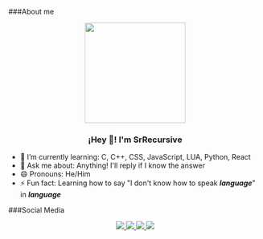 <!--About me START-->
###About me
<p align = "center">
   <img align = "center" width="200" src = "https://avatars.githubusercontent.com/u/96599624?v=4" />
   <h3 align = "center">¡Hey 👋! I'm SrRecursive </h3>
 
- 🌱 I’m currently learning: C, C++, CSS, JavaScript, LUA, Python, React
- 💬 Ask me about: Anything! I'll reply if I know the answer
- 😄 Pronouns: He/Him
- ⚡ Fun fact: Learning how to say "I don't know how to speak **_language_**" in **_language_**

<!--About me END-->

<!--Social Media-->
###Social Media
</p>
<p align = "center">
   <a href = "https://github.com/SrRecursive">
      <img src = "https://img.shields.io/static/v1?label=&message=GitHub&color=171515&logo=github&logoColor=white&style=for-the-badge">
   </a>
   <a href = "https://instagram.com/lmnot2blue7">
      <img src = "https://img.shields.io/static/v1?label=&message=Instagram&color=FF69B4&logo=instagram&logoColor=red&style=for-the-badge">
   </a>
   <a href = "https://www.linkedin.com/in/rojohn-ibana">
      <img src = "https://img.shields.io/static/v1?label=&message=LinkedIn&color=0e76a8&logo=linkedin&logoColor=white&style=for-the-badge">
   </a>
   <a href = "https://twitter.com/SrRecursive">
      <img src = "https://img.shields.io/static/v1?label=&message=Twitter&color=1DA1F2&logo=twitter&logoColor=white&style=for-the-badge">
   </a>
 </p>
<!--
**SrRecursive/SrRecursive** is a ✨ _special_ ✨ repository because its `README.md` (this file) appears on your GitHub profile.

Here are some ideas to get you started:

- 🌱 I’m currently learning: C, C++, CSS, JavaScript, LUA, Python, React
- 💬 Ask me about: Anything! I'll reply if I know the answer
- 📫 How to reach me: Contact me on any of my Social Medias!
- 😄 Pronouns: He/Him
- ⚡ Fun fact: ...
-->
